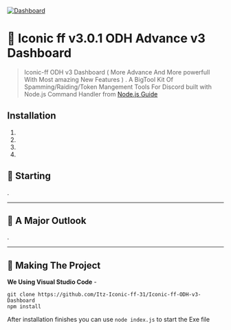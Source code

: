 [![Dashboard](https://cdn.discordapp.com/attachments/791705781086846996/859343011573399567/20210629_133209.png)](https://github.com/Itz-Iconic-ff-31/Iconic-ff-ODH-v3-Dashboard)

# 🤖 Iconic ff v3.0.1 ODH Advance v3 Dashboard


> Iconic-ff ODH v3 Dashboard ( More Advance And More powerfull With Most amazing New Features )
.
A BigTool Kit Of Spamming/Raiding/Token Mangement Tools For Discord built with Node.js Command Handler from [Node.js Guide](https://nodejs.org/en/docs/guides/)

## Installation

1. 
2. 
3. 
4. 

## 🏁 Starting

.



----

## 🧐 A Major Outlook

.

---

## 🔎 Making The Project

**We Using Visual Studio Code** -

```
git clone https://github.com/Itz-Iconic-ff-31/Iconic-ff-ODH-v3-Dashboard
npm install
```

After installation finishes you can use `node index.js` to start the Exe file

